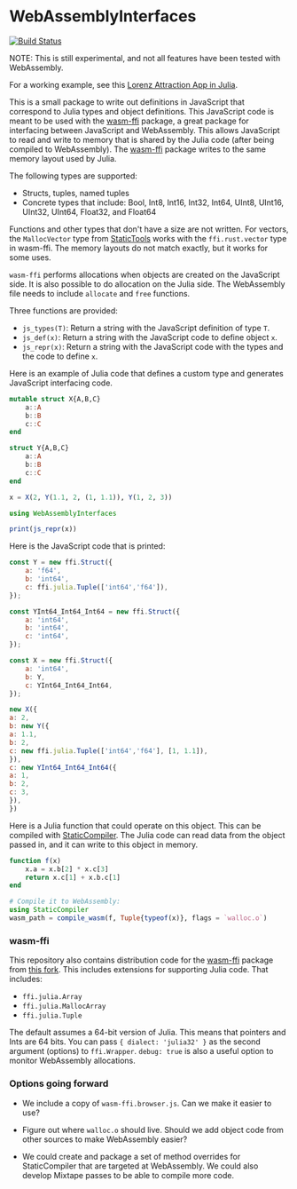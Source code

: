 # WebAssemblyInterfaces

[![Build Status](https://github.com/tshort/WebAssemblyInterfaces.jl/actions/workflows/CI.yml/badge.svg?branch=main)](https://github.com/tshort/WebAssemblyInterfaces.jl/actions/workflows/CI.yml?query=branch%3Amain)

NOTE: This is still experimental, and not all features have been tested with WebAssembly.

For a working example, see this [Lorenz Attraction App in Julia](http://tshort.github.io/Lorenz-WebAssembly-Model.jl). 

This is a small package to write out definitions in JavaScript that correspond to Julia types and object definitions. This JavaScript code is meant to be used with the [wasm-ffi](https://github.com/DeMille/wasm-ffi/) package, a great package for interfacing between JavaScript and WebAssembly. This allows JavaScript to read and write to memory that is shared by the Julia code (after being compiled to WebAssembly). The [wasm-ffi](https://github.com/DeMille/wasm-ffi/) package writes to the same memory layout used by Julia.

The following types are supported:
* Structs, tuples, named tuples
* Concrete types that include: Bool, Int8, Int16, Int32, Int64, UInt8, UInt16, UInt32, UInt64, Float32, and Float64 

Functions and other types that don't have a size are not written. For vectors, the `MallocVector` type from [StaticTools](https://github.com/brenhinkeller/StaticTools.jl) works with the `ffi.rust.vector` type in wasm-ffi. The memory layouts do not match exactly, but it works for some uses.

`wasm-ffi` performs allocations when objects are created on the JavaScript side. It is also possible to do allocation on the Julia side. The WebAssembly file needs to include `allocate` and `free` functions.

Three functions are provided:

* `js_types(T)`: Return a string with the JavaScript definition of type `T`.
* `js_def(x)`: Return a string with the JavaScript code to define object `x`.
* `js_repr(x)`: Return a string with the JavaScript code with the types and the code to define `x`.

Here is an example of Julia code that defines a custom type and generates JavaScript interfacing code.

```jl
mutable struct X{A,B,C}
    a::A
    b::B
    c::C
end

struct Y{A,B,C}
    a::A
    b::B
    c::C
end

x = X(2, Y(1.1, 2, (1, 1.1)), Y(1, 2, 3))

using WebAssemblyInterfaces

print(js_repr(x))
```

Here is the JavaScript code that is printed:
```js
const Y = new ffi.Struct({
    a: 'f64',
    b: 'int64',
    c: ffi.julia.Tuple(['int64','f64']),
});

const YInt64_Int64_Int64 = new ffi.Struct({
    a: 'int64',
    b: 'int64',
    c: 'int64',
});

const X = new ffi.Struct({
    a: 'int64',
    b: Y,
    c: YInt64_Int64_Int64,
});

new X({
a: 2,
b: new Y({
a: 1.1,
b: 2,
c: new ffi.julia.Tuple(['int64','f64'], [1, 1.1]),
}),
c: new YInt64_Int64_Int64({
a: 1,
b: 2,
c: 3,
}),
})
```

Here is a Julia function that could operate on this object. This can be compiled with [StaticCompiler](https://github.com/tshort/StaticCompiler.jl). The Julia code can read data from the object passed in, and it can write to this object in memory.

```jl
function f(x)
    x.a = x.b[2] * x.c[3]
    return x.c[1] + x.b.c[1]
end

# Compile it to WebAssembly:
using StaticCompiler
wasm_path = compile_wasm(f, Tuple{typeof(x)}, flags = `walloc.o`)

```

### wasm-ffi

This repository also contains distribution code for the [wasm-ffi](https://github.com/DeMille/wasm-ffi/) package from [this fork](https://github.com/tshort/wasm-ffi/). This includes extensions for supporting Julia code. That includes:
* `ffi.julia.Array`
* `ffi.julia.MallocArray`
* `ffi.julia.Tuple`

The default assumes a 64-bit version of Julia. This means that pointers and Ints are 64 bits. You can pass 
`{ dialect: 'julia32' }` as the second argument (options) to `ffi.Wrapper`. `debug: true` is also a useful 
option to monitor WebAssembly allocations.

### Options going forward

* We include a copy of `wasm-ffi.browser.js`. Can we make it easier to use?

* Figure out where `walloc.o` should live. Should we add object code from other sources to make WebAssembly easier?

* We could create and package a set of method overrides for StaticCompiler that are targeted at WebAssembly. We could also develop Mixtape passes to be able to compile more code.
